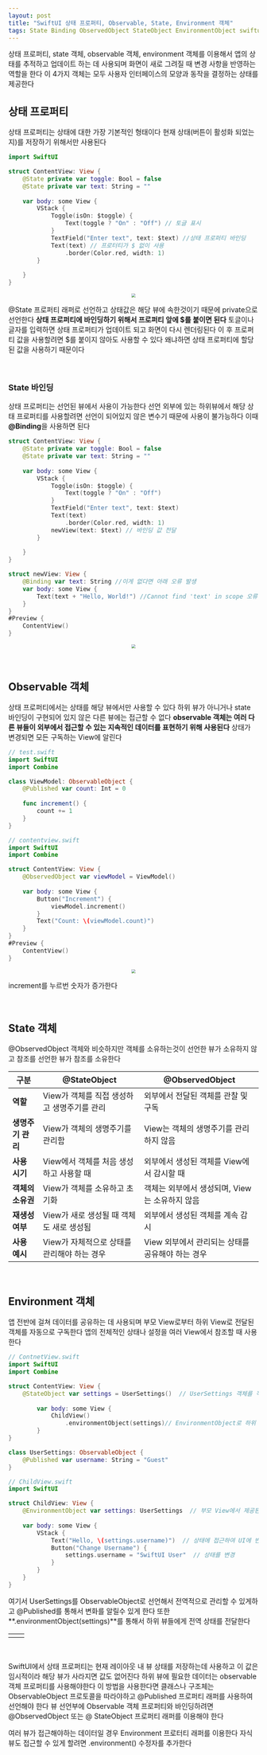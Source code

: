 ```yaml
---
layout: post
title: "SwiftUI 상태 프로퍼티, Observable, State, Environment 객체"
tags: State Binding ObservedObject StateObject EnvironmentObject swiftui
---
```


상태 프로퍼티, state 객체, observable 객체, environment 객체를 이용해서 앱의 상태를 추적하고 업데이트 하는 데 사용되며 화면이 새로 그려질 때 변경 사항을 반영하는 역할을 한다 이 4가지 객체는 모두 사용자 인터페이스의 모양과 동작을 결정하는 상태를 제공한다

## 상태 프로퍼티

상태 프로퍼티는 상태에 대한 가장 기본적인 형태이다 현재 상태(버튼이 활성화 되었는지)를 저장하기 위해서만 사용된다

``` swift
import SwiftUI

struct ContentView: View {
    @State private var toggle: Bool = false
    @State private var text: String = ""
    
    var body: some View {
        VStack {
            Toggle(isOn: $toggle) {
                Text(toggle ? "On" : "Off") // 토글 표시
            }
            TextField("Enter text", text: $text) //상태 프로퍼티 바인딩
            Text(text) // 프로터티가 $ 없이 사용
                .border(Color.red, width: 1)
        }
        
    }
}
```

<center>
<img src="https://github.com/user-attachments/assets/e9bc2292-c7dd-4236-9b55-2eb50d1f96e8" style="zoom:50%;">
</center>

@State 프로퍼티 래퍼로 선언하고 상태값은 해당 뷰에 속한것이기 때문에 private으로 선언한다 **상태 프로퍼티에 바인딩하기 위해서 프로퍼티 앞에 $를 붙이면 된다** 토글이나 글자를 입력하면 상태 프로퍼티가 업데이트 되고 화면이 다시 렌더링된다 이 후 프로퍼티 값을 사용할려면 $를 붙이지 않아도 사용할 수 있다 왜냐하면 상태 프로퍼티에 할당된 값을 사용하기 때문이다

&nbsp;

### State 바인딩

상태 프로퍼티는 선언된 뷰에서 사용이 가능한다 선언 외부에 있는 하위뷰에서 해당 상태 프로퍼티를 사용할려면 선언이 되어있지 않은 변수기 때문에 사용이 불가능하다 이때 **@Binding**을 사용하면 된다

``` swift
struct ContentView: View {
    @State private var toggle: Bool = false
    @State private var text: String = ""
    
    var body: some View {
        VStack {
            Toggle(isOn: $toggle) {
                Text(toggle ? "On" : "Off")
            }
            TextField("Enter text", text: $text)
            Text(text)
                .border(Color.red, width: 1)
          	newView(text: $text) // 바인딩 값 전달
        }
        
    }
}

struct newView: View {
    @Binding var text: String //이게 없다면 아래 오류 발생
    var body: some View {
        Text(text + "Hello, World!") //Cannot find 'text' in scope 오류
    }
}
#Preview {
    ContentView()
}
```

<center>
<img src="https://github.com/user-attachments/assets/7d9b68f6-4a97-4c24-8060-0203a62d815a" style="zoom:50%;">
</center>

 &nbsp;

## Observable 객체

상태 프로퍼티에서는 상태를 해당 뷰에서만 사용할 수 있다 하위 뷰가 아니거나 state 바인딩이 구현되어 있지 않은 다른 뷰에는 접근할 수 없다 **observable 객체는 여러 다른 뷰들이 외부에서 접근할 수 있는 지속적인 데이터를 표현하기 위해 사용된다** 상태가 변경되면 모든 구독하는 View에 알린다 

``` swift
// test.swift
import SwiftUI
import Combine

class ViewModel: ObservableObject {
    @Published var count: Int = 0
    
    func increment() {
        count += 1
    }
}
```

``` swift
// contentview.swift
import SwiftUI
import Combine

struct ContentView: View {
    @ObservedObject var viewModel = ViewModel()
    
    var body: some View {
        Button("Increment") {
            viewModel.increment()
        }
        Text("Count: \(viewModel.count)")
    }
}
#Preview {
    ContentView()
}
```

<center>
<img src="https://github.com/user-attachments/assets/64295e9e-46ca-46ef-a5e8-2843f9298730" style="zoom:50%;">
</center>

increment를 누르번 숫자가 증가한다

&nbsp;

## State 객체

@ObservedObject 객체와 비슷하지만 객체를 소유하는것이 선언한 뷰가 소유하지 않고 참조를 선언한 뷰가 참조를 소유한다

| 구분              | @StateObject                                | @ObservedObject                                  |
| ----------------- | ------------------------------------------- | ------------------------------------------------ |
| **역할**          | View가 객체를 직접 생성하고 생명주기를 관리 | 외부에서 전달된 객체를 관찰 및 구독              |
| **생명주기 관리** | View가 객체의 생명주기를 관리함             | View는 객체의 생명주기를 관리하지 않음           |
| **사용 시기**     | View에서 객체를 처음 생성하고 사용할 때     | 외부에서 생성된 객체를 View에서 감시할 때        |
| **객체의 소유권** | View가 객체를 소유하고 초기화               | 객체는 외부에서 생성되며, View는 소유하지 않음   |
| **재생성 여부**   | View가 새로 생성될 때 객체도 새로 생성됨    | 외부에서 생성된 객체를 계속 감시                 |
| **사용 예시**     | View가 자체적으로 상태를 관리해야 하는 경우 | View 외부에서 관리되는 상태를 공유해야 하는 경우 |

&nbsp;

## Environment 객체

앱 전반에 걸쳐 데이터를 공유하는 데 사용되며 부모 View로부터 하위 View로 전달된 객체를 자동으로 구독한다 앱의 전체적인 상태나 설정을 여러 View에서 참조할 때 사용한다

``` swift
// ContnetView.swift
import SwiftUI
import Combine

struct ContentView: View {
    @StateObject var settings = UserSettings()  // UserSettings 객체를 직접 생성하고 관리
        
        var body: some View {
            ChildView()
                .environmentObject(settings)// EnvironmentObject로 하위 뷰들에 전달
        }
}

class UserSettings: ObservableObject {
    @Published var username: String = "Guest"
}
```

``` swift
// ChildView.swift
import SwiftUI

struct ChildView: View {
    @EnvironmentObject var settings: UserSettings  // 부모 View에서 제공된 전역 상태를 사용
    
    var body: some View {
        VStack {
            Text("Hello, \(settings.username)")  // 상태에 접근하여 UI에 반영
            Button("Change Username") {
                settings.username = "SwiftUI User"  // 상태를 변경
            }
        }
    }
}
```

여기서 UserSettings를 ObservableObject로 선언해서 전역적으로 관리할 수 있게하고 @Published를 통해서 변화를 알릴수 있게 한다 또한 **.environmentObject(settings)**를 통해서 하위 뷰들에게 전역 상태를 전달한다

<table><td><center><img alt="" src="https://github.com/user-attachments/assets/2af5161e-8fdf-4cf9-bee0-bb9cbc469aa8" style="zoom:50%;" /></center></td><td><center><img alt="" src="https://github.com/user-attachments/assets/853758ea-87a0-43a5-9dcb-37dda374c479" style="zoom:50%;" /></center></td></table>

&nbsp;

SwiftUI에서 상태 프로퍼티는 현재 레이아웃 내 뷰 상태를 저장하는데 사용하고 이 값은 임시적이라 해당 뷰가 사라지면 값도 없어진다 하위 뷰에 필요한 데이터는 observable객체 프로퍼티를 사용해야한다 이 방법을 사용한다면 클래스나 구조체는 ObservableObject 프로토콜을 따라야하고 @Published 프로퍼티 래퍼를 사용하여 선언해야 한다 뷰 선언부에 Observable 객체 프로퍼티와 바인딩하려면 @ObservedObject 또는 @ StateObject 프로퍼티 래퍼를 이용해야 한다

여러 뷰가 접근해야하는 데이터일 경우 Environment 프로터티 래퍼를 이용한다 자식 뷰도 접근할 수 있게 할려면 .environment() 수정자를 추가한다
